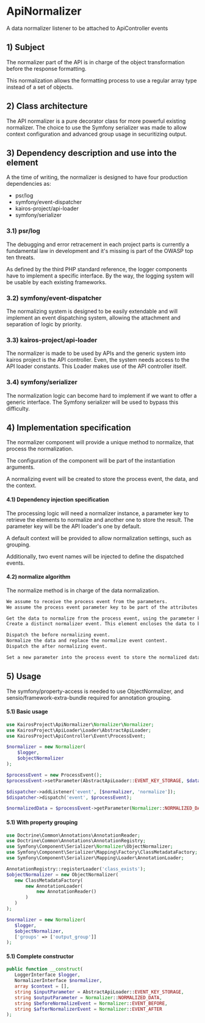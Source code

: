 # ApiNormalizer

A data normalizer listener to be attached to ApiController events

## 1)  Subject

The normalizer part of the API is in charge of the object transformation before the response formatting.

This normalization allows the formatting process to use a regular array type instead of a set of objects.

## 2) Class architecture

The API normalizer is a pure decorator class for more powerful existing normalizer. The choice to use the Symfony serializer was made to allow context configuration and advanced group usage in securitizing output.

## 3) Dependency description and use into the element

A the time of writing, the normalizer is designed to have four production dependencies as:

 * psr/log
 * symfony/event-dispatcher
 * kairos-project/api-loader
 * symfony/serializer

### 3.1) psr/log

The debugging and error retracement in each project parts is currently a fundamental law in development and it's missing is part of the OWASP top ten threats.

As defined by the third PHP standard reference, the logger components have to implement a specific interface. By the way, the logging system will be usable by each existing frameworks.

### 3.2) symfony/event-dispatcher

The normalizing system is designed to be easily extendable and will implement an event dispatching system, allowing the attachment and separation of logic by priority.

### 3.3) kairos-project/api-loader

The normalizer is made to be used by APIs and the generic system into kairos project is the API controller. Even, the system needs access to the API loader constants. This Loader makes use of the API controller itself.

### 3.4) symfony/serializer

The normalization logic can become hard to implement if we want to offer a generic interface. The Symfony serializer will be used to bypass this difficulty.

## 4) Implementation specification

The normalizer component will provide a unique method to normalize, that process the normalization.

The configuration of the component will be part of the instantiation arguments.

A normalizing event will be created to store the process event, the data, and the context.

#### 4.1) Dependency injection specification

The processing logic will need a normalizer instance, a parameter key to retrieve the elements to normalize and another one to store the result. The parameter key will be the API loader's one by default.

A default context will be provided to allow normalization settings, such as grouping.

Additionally, two event names will be injected to define the dispatched events.

#### 4.2) normalize algorithm

The normalize method is in charge of the data normalization.

```txt
We assume to receive the process event from the parameters.
We assume the process event parameter key to be part of the attributes.

Get the data to normalize from the process event, using the parameter key.
Create a distinct normalizer event. This element encloses the data to be normalized, the normalizer context, and the initial one.

Dispatch the before normalizing event.
Normalize the data and replace the normalize event content.
Dispatch the after normalizing event.

Set a new parameter into the process event to store the normalized data.
```

## 5) Usage

The symfony/property-access is needed to use ObjectNormalizer, and sensio/framework-extra-bundle required for annotation grouping.

#### 5.1) Basic usage

```PHP
use KairosProject\ApiNormalizer\Normalizer\Normalizer;
use KairosProject\ApiLoader\Loader\AbstractApiLoader;
use KairosProject\ApiController\Event\ProcessEvent;

$normalizer = new Normalizer(
    $logger,
    $objectNormalizer
);

$processEvent = new ProcessEvent();
$processEvent->setParameter(AbstractApiLoader::EVENT_KEY_STORAGE, $data);

$dispatcher->addListener('event', [$normalizer, 'normalize']);
$dispatcher->dispatch('event', $processEvent);

$normalizedData = $processEvent->getParameter(Normalizer::NORMALIZED_DATA);
```

#### 5.1) With property grouping

 ```PHP
use Doctrine\Common\Annotations\AnnotationReader;
use Doctrine\Common\Annotations\AnnotationRegistry;
use Symfony\Component\Serializer\Normalizer\ObjectNormalizer;
use Symfony\Component\Serializer\Mapping\Factory\ClassMetadataFactory;
use Symfony\Component\Serializer\Mapping\Loader\AnnotationLoader;

AnnotationRegistry::registerLoader('class_exists');
$objectNormalizer = new ObjectNormalizer(
    new ClassMetadataFactory(
        new AnnotationLoader(
            new AnnotationReader()
        )
    )
);

$normalizer = new Normalizer(
    $logger,
    $objectNormalizer,
    ['groups' => ['output_group']]
);
```

#### 5.1) Complete constructor

 ```PHP
public function __construct(
    LoggerInterface $logger,
    NormalizerInterface $normalizer,
    array $context = [],
    string $inputParameter = AbstractApiLoader::EVENT_KEY_STORAGE,
    string $outputParameter = Normalizer::NORMALIZED_DATA,
    string $beforeNormalizeEvent = Normalizer::EVENT_BEFORE,
    string $afterNormalizerEvent = Normalizer::EVENT_AFTER
);
```